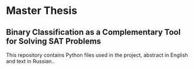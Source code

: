 # Master Thesis 
## Binary Classification as a Complementary Tool for Solving SAT Problems
This repository contains Python files used in the project, abstract in English and text in Russian..
